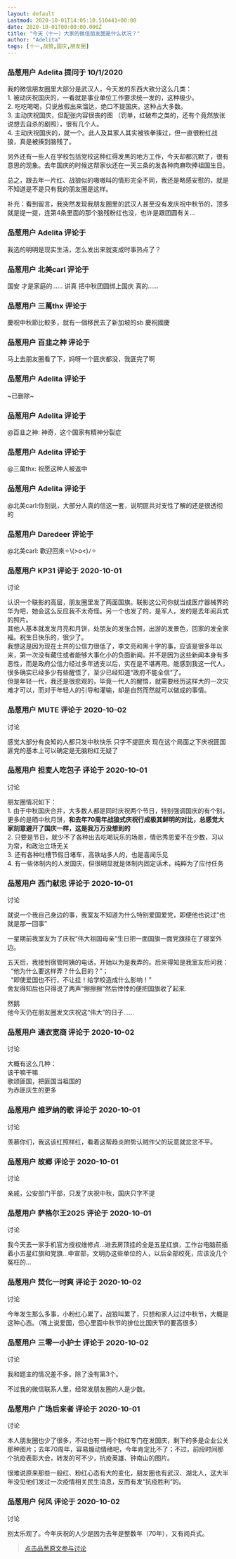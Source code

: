 ```yaml
---
layout: default
Lastmod: 2020-10-01T14:05:10.510441+00:00
date: 2020-10-01T00:00:00.000Z
title: "今天（十一）大家的微信朋友圈是什么状况？"
author: "Adelita"
tags: [十一,战狼,国庆,朋友圈]
---
```



### 品葱用户 **Adelita** 提问于 10/1/2020
    
我的微信朋友圈里大部分是武汉人，今天发的东西大致分这么几类：  
1\. 被动庆祝国庆的，一看就是事业单位工作要求统一发的，这种极少。  
2\. 吃吃喝喝，只说放假出来溜达，绝口不提国庆。这种占大多数。  
3\. 主动庆祝国庆，但配张内容很丧的图 （罚单，红破布之类的，还有个竟然放张说想去自杀的剧照），很有几个人。  
4\. 主动庆祝国庆的，就一个。此人及其家人其实被铁拳揍过，但一直很粉红战狼，真是被揍到脑残了。  
  
另外还有一些人在学校包括党校这种红得发黑的地方工作，今天却都沉默了，很有意思的现象。去年国庆的时候这帮家伙还在一天三条的发各种肉麻吹捧祖国生日。  
  
总之，跟去年一片红、战狼似的嗷嗷叫的情形完全不同，我还是略感安慰的，就是不知道是不是只有我的朋友圈是这样。  
  
补充：看到留言，我突然发现我朋友圈里的武汉人甚至没有发庆祝中秋节的，顶多就是提一提，连第4条里面的那个脑残粉红也没，也许是跟团圆有关...
    
                

### 品葱用户 **Adelita** 评论于 
        
我选的明明是现实生活，怎么发出来就变成时事热点了？
        
                

### 品葱用户 **北美carl** 评论于 
        
国安 才是家庭的…… 讲真 把中秋团圆绑上国庆 真的……
        
                

### 品葱用户 **三萬thx** 评论于 
        
慶祝中秋節比較多，就有一個移民去了新加坡的sb 慶祝國慶
        
                

### 品葱用户 **百韭之神** 评论于 
        
马上去朋友圈看了下，妈呀一个匪庆都没，我匪完了啊
        
                

### 品葱用户 **Adelita** 评论于 
        
~已删除~
        
                

### 品葱用户 **Adelita** 评论于 
        
@百韭之神: 神奇，这个国家有精神分裂症
        
                

### 品葱用户 **Adelita** 评论于 
        
@三萬thx: 祝愿这种人被返中
        
                

### 品葱用户 **Adelita** 评论于 
        
@北美carl:你别说，大部分人真的信这一套，说明匪共对支性了解的还是很透彻的
        
                

### 品葱用户 **Daredeer** 评论于 
        
@北美carl: 歡迎回來✧\\(>o<)ﾉ✧
        
                

### 品葱用户 **KP31** 评论于 2020-10-01
讨论

        
认识一个联影的高层，朋友圈里发了两面国旗。联影这公司你就当成医疗器械界的华为吧，她会这么反应我不太奇怪。另一个也发了的，是军人，发的是去年阅兵式的照片。  
其他人基本就发发月亮和月饼，处朋友的发张合照，出游的发景色，回家的发全家福。祝生日快乐的，很少了。  
我想这是因为现在土共的公信力很低了，李文亮和黑十字的事，应该是很多年以来，第一次没有藏住或者能够大事化小的负面新闻。并不是因为这些新闻本身有多恶性，而是政府公信力经过多年透支以后，实在是不堪再用。能感到我这一代人，很多确实已经多少有些醒悟了，至少已经知道“政府不能全信”了。  
但是年轻一代，我还是很悲观的，毕竟一代人的醒悟，就需要经历这样大的一次灾难才可以，而对于年轻人的引导和灌输，却是自然而然就可以做成的事情。
        
                

### 品葱用户 **MUTE** 评论于 2020-10-02
讨论

        
感觉大部分有良知的人都只发中秋快乐 只字不提匪庆 现在这个局面之下庆祝匪国匪党的基本上可以确定是无脑粉红无疑了
        
                

### 品葱用户 **担麦人吃包子** 评论于 2020-10-01
讨论

        
朋友圈情况如下：  
1\. 由于中秋国庆合并，大多数人都是同时庆祝两个节日，特别强调国庆的有个别，更多的是晒中秋月饼，**和去年70周年战狼式庆祝行成极其鲜明的对比，总感觉大家刻意避开了国庆一样，这是我万万没想到的**  
2\. 只要是节日，就少不了各种出去吃喝玩乐的场景，情侣秀恩爱不在少数，习以为常，和政治立场无关  
3\. 还有各种吐槽节假日堵车，高铁站多人的，也是喜闻乐见  
4\. 有一些体制内的人发国庆，但很明显就是体制内固定话术，纯粹为了应付任务
        
                

### 品葱用户 **西门献忠** 评论于 2020-10-01
讨论

        
就说一个我自己身边的事，我室友不知道为什么特别爱国爱党，即便他也说过“也就是那一回事”  
  
一星期前我室友为了庆祝“伟大祖国母亲”生日把一面国旗一面党旗挂在了寝室外边。  
  
五天后，我接到宿管阿姨的电话，开始以为是我弄的。后来得知是我室友后问我：  
  “他为什么要这样弄？什么目的？”；  
  “即使爱国也不行，不让挂！给学校造成什么影响！”  
舍友得知后也只得说了两声“擦擦擦”然后悻悻的便把国旗收了起来.  
  
然鹅  
他今天仍在朋友圈发文庆祝这“伟大”的日子……
        
                

### 品葱用户 **通衣宽商** 评论于 2020-10-02
讨论

        
大概有这么几种：  
该干嘛干嘛  
歌颂匪国，把匪国当祖国的  
为赤匪庆生的更多
        
                

### 品葱用户 **维罗纳的歌** 评论于 2020-10-01
讨论

        
羡慕你们，我这该红照样红，看着这帮趋炎附势认贼作父的玩意就忿忿不平。
        
                

### 品葱用户 **故郷** 评论于 2020-10-01
讨论

        
亲戚，公安部门干部，只发了庆祝中秋，国庆只字不提
        
                

### 品葱用户 **萨格尔王2025** 评论于 2020-10-01
讨论

        
我今天去一家手机官方授权维修点…进去房顶挂的全是五星红旗，工作台电脑前插着小五星红旗和党旗…中宣部，文明办这些单位的人，以后全部绞死，应该没几个冤枉的…
        
                

### 品葱用户 **焚化一时爽** 评论于 2020-10-02
讨论

        
今年发生那么多事，小粉红心累了，战狼叫累了，只想和家人过过中秋节，大概是这种心态。（嘴上说爱国，但心里面中秋节的排位比国庆节的要高很多）
        
                

### 品葱用户 **三零一小护士** 评论于 2020-10-02
讨论

        
我和题主的情况差不多。除了没有第3个。  
  
不过我的微信联系人里，经常发朋友圈的人是少数。
        
                

### 品葱用户 **广场后来者** 评论于 2020-10-01
讨论

        
本人朋友圈也少了很多，不过也有一两个粉红专门在发国庆，剩下的多是企业公关那种图片；去年70周年，容易煽动情绪吧，今年肯定比不了；不过，前段时间那个抗疫表彰大会，转发的可不少，抗疫英雄、钟南山的图片。  
  
很难说原来那些一般红、粉红心态有大的变化，朋友圈也有武汉、湖北人，这大半年没见他们发过一次疫情相关民生消息，反而有发“抗疫胜利”的。
        
                

### 品葱用户 **何风** 评论于 2020-10-02
讨论

        
别太乐观了。今年庆祝的人少是因为去年是整数年（70年），又有阅兵式。
        
                





> [点击品葱原文参与讨论](https://pincong.rocks/question/31641)

